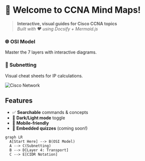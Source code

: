 # 🚀 Welcome to CCNA Mind Maps! 

> **Interactive, visual guides for Cisco CCNA topics**  
> *Built with ❤️ using Docsify + Mermaid.js*

<div class="grid-container">
  <div class="card" onclick="window.location='mindmaps/osi-model.md'">
    <h3>🌐 OSI Model</h3>
    <p>Master the 7 layers with interactive diagrams.</p>
  </div>
  <div class="card" onclick="window.location='mindmaps/subnetting.md'">
    <h3>🔢 Subnetting</h3>
    <p>Visual cheat sheets for IP calculations.</p>
  </div>
</div>

![Cisco Network](https://i.imgur.com/Jfh9gl8.png)

## Features
- ✅ **Searchable** commands & concepts  
- 🎨 **Dark/Light mode** toggle  
- 📱 **Mobile-friendly**  
- 🧩 **Embedded quizzes** (coming soon!)  

```mermaid
graph LR
  A[Start Here] --> B(OSI Model)
  A --> C(Subnetting)
  B --> D[Layer 4: Transport]
  C --> E[CIDR Notation]
